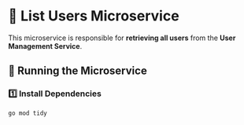 # 📌 List Users Microservice

This microservice is responsible for **retrieving all users** from the **User Management Service**.

## 🚀 Running the Microservice

### **1️⃣ Install Dependencies**
```sh
go mod tidy